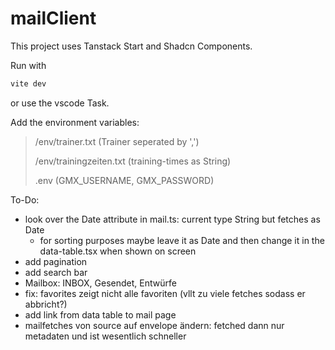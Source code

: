 # mailClient

This project uses Tanstack Start and Shadcn Components.

Run with
```bash
vite dev
```
or use the vscode Task.

Add the environment variables:
>/env/trainer.txt (Trainer seperated by ',')
>
>/env/trainingzeiten.txt (training-times as String)
>
>.env (GMX_USERNAME, GMX_PASSWORD)

To-Do:
- look over the Date attribute in mail.ts: current type String but fetches as Date
  - for sorting purposes maybe leave it as Date and then change it in the data-table.tsx when shown on screen
- add pagination
- add search bar
- Mailbox: INBOX, Gesendet, Entwürfe
- fix: favorites zeigt nicht alle favoriten (vllt zu viele fetches sodass er abbricht?)
- add link from data table to mail page
- mailfetches von source auf envelope ändern: fetched dann nur metadaten und ist wesentlich schneller